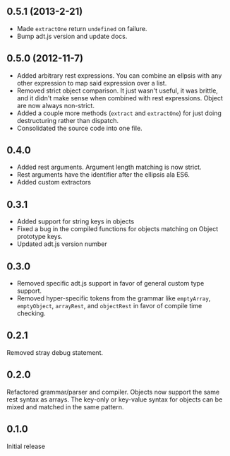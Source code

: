 ## 0.5.1 (2013-2-21)

* Made `extractOne` return `undefined` on failure.
* Bump adt.js version and update docs.

## 0.5.0 (2012-11-7)

* Added arbitrary rest expressions. You can combine an ellpsis with any other
expression to map said expression over a list.
* Removed strict object comparison. It just wasn't useful, it was brittle,
and it didn't make sense when combined with rest expressions. Object are now
always non-strict.
* Added a couple more methods (`extract` and `extractOne`) for just doing
destructuring rather than dispatch.
* Consolidated the source code into one file.

## 0.4.0

* Added rest arguments. Argument length matching is now strict.
* Rest arguments have the identifier after the ellipsis ala ES6.
* Added custom extractors

## 0.3.1

* Added support for string keys in objects
* Fixed a bug in the compiled functions for objects matching on Object
prototype keys.
* Updated adt.js version number

## 0.3.0

* Removed specific adt.js support in favor of general custom type support.
* Removed hyper-specific tokens from the grammar like `emptyArray`, `emptyObject`,
`arrayRest`, and `objectRest` in favor of compile time checking.

## 0.2.1

Removed stray debug statement.

## 0.2.0

Refactored grammar/parser and compiler. Objects now support the same rest
syntax as arrays. The key-only or key-value syntax for objects can be mixed
and matched in the same pattern.

## 0.1.0

Initial release

